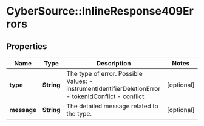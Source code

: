# CyberSource::InlineResponse409Errors

## Properties
Name | Type | Description | Notes
------------ | ------------- | ------------- | -------------
**type** | **String** | The type of error.  Possible Values:   - instrumentIdentifierDeletionError   - tokenIdConflict   - conflict  | [optional] 
**message** | **String** | The detailed message related to the type. | [optional] 


